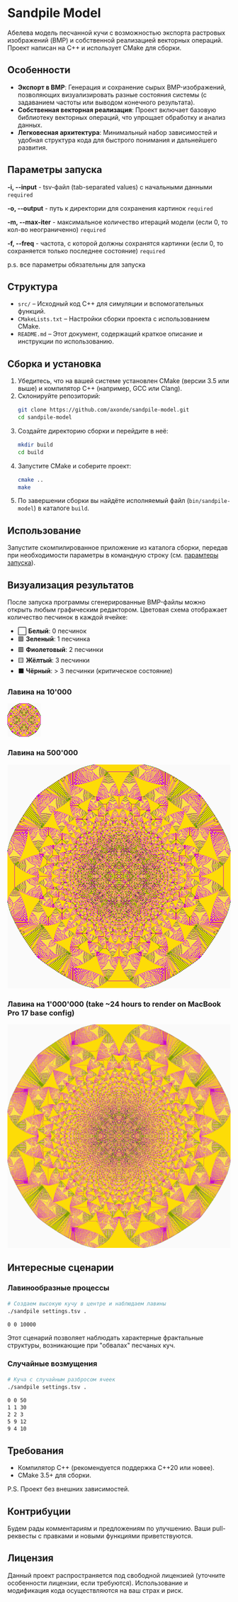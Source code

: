 
# Sandpile Model

Абелева модель песчанной кучи с возможностью экспорта растровых изображений (BMP) и собственной реализацией векторных операций. Проект написан на C++ и использует CMake для сборки.

## Особенности

- **Экспорт в BMP**: Генерация и сохранение сырых BMP-изображений, позволяющих визуализировать разные состояния системы (с задаванием частоты или выводом конечного результата).
- **Собственная векторная реализация**: Проект включает базовую библиотеку векторных операций, что упрощает обработку и анализ данных.
- **Легковесная архитектура**: Минимальный набор зависимостей и удобная структура кода для быстрого понимания и дальнейшего развития.

## Параметры запуска

  **-i, --input**    - tsv-файл (tab-separated values) c начальными данными `required`

  **-o, --output**   - путь к директории для сохранения картинок `required`

  **-m, --max-iter** - максимальное количество итераций модели (если 0, то кол-во неограниченно) `required`

  **-f, --freq**     - частота, с которой должны сохранятся картинки (если 0, то сохраняется только последнее состояние) `required`
  
p.s. все параметры обязательны для запуска

## Структура

- `src/` – Исходный код C++ для симуляции и вспомогательных функций.  
- `CMakeLists.txt` – Настройки сборки проекта с использованием CMake.  
- `README.md` – Этот документ, содержащий краткое описание и инструкции по использованию.

## Сборка и установка

1. Убедитесь, что на вашей системе установлен CMake (версии 3.5 или выше) и компилятор C++ (например, GCC или Clang).  
2. Склонируйте репозиторий:
   ```bash
   git clone https://github.com/axonde/sandpile-model.git
   cd sandpile-model
   ```
3. Создайте директорию сборки и перейдите в неё:
   ```bash
   mkdir build
   cd build
   ```
4. Запустите CMake и соберите проект:
   ```bash
   cmake ..
   make
   ```
5. По завершении сборки вы найдёте исполняемый файл (`bin/sandpile-model`) в каталоге `build`.

## Использование

Запустите скомпилированное приложение из каталога сборки, передав при необходимости параметры в командную строку (см. [парамтеры запуска](#параметры-запуска)).

## Визуализация результатов

После запуска программы сгенерированные BMP-файлы можно открыть любым графическим редактором. Цветовая схема отображает количество песчинок в каждой ячейке:

- ⬜️  **Белый**: 0 песчинок
- 🟩  **Зеленый**: 1 песчинка
- 🟪  **Фиолетовый**: 2 песчинки
- 🟨  **Жёлтый**: 3 песчинки
- ⬛️  **Чёрный**: > 3 песчинки (критическое состояние)

### Лавина на 10'000
![10'000 avalanche](/assets/10-000.bmp)
### Лавина на 500'000
![500'000 avalanche](/assets/500-000.bmp)
### Лавина на 1'000'000 (take ~24 hours to render on MacBook Pro 17 base config)
![1'000'000 avalanche](/assets/1-000-000.bmp)

## Интересные сценарии

### Лавинообразные процессы
```bash
# Создаем высокую кучу в центре и наблюдаем лавины
./sandpile settings.tsv .
```
```tsv
0 0 10000
```
Этот сценарий позволяет наблюдать характерные фрактальные структуры, возникающие при "обвалах" песчаных куч.

### Случайные возмущения
```bash
# Куча с случайным разбросом ячеек
./sandpile settings.tsv .
```
```tsv
0 0 50
1 1 30
2 2 3
5 9 12
9 4 10
```

## Требования

- Компилятор C++ (рекомендуется поддержка C++20 или новее).
- CMake 3.5+ для сборки.

P.S. Проект без внешних зависимостей.

## Контрибуции

Будем рады комментариям и предложениям по улучшению. Ваши pull-реквесты с правками и новыми функциями приветствуются.

## Лицензия

Данный проект распространяется под свободной лицензией (уточните особенности лицензии, если требуются). Использование и модификация кода осуществляются на ваш страх и риск.
